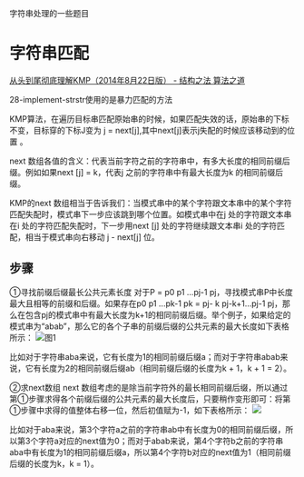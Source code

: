 字符串处理的一些题目

# 字符串匹配

[从头到尾彻底理解KMP（2014年8月22日版） - 结构之法 算法之道 ](http://blog.csdn.net/v_july_v/article/details/7041827)


28-implement-strstr使用的是暴力匹配的方法 

KMP算法，在遍历目标串匹配原始串的时候，如果匹配失效的话，原始串的下标不变，目标穿的下标J变为 j = next[j],其中next[j]表示j失配的时候应该移动到的位置  。

next 数组各值的含义：代表当前字符之前的字符串中，有多大长度的相同前缀后缀。例如如果next [j] = k，代表j 之前的字符串中有最大长度为k 的相同前缀后缀。

KMP的next 数组相当于告诉我们：当模式串中的某个字符跟文本串中的某个字符匹配失配时，模式串下一步应该跳到哪个位置。如模式串中在j 处的字符跟文本串在i 处的字符匹配失配时，下一步用next [j] 处的字符继续跟文本串i 处的字符匹配，相当于模式串向右移动 j - next[j] 位。
## 步骤
①寻找前缀后缀最长公共元素长度
对于P = p0 p1 ...pj-1 pj，寻找模式串P中长度最大且相等的前缀和后缀。如果存在p0 p1 ...pk-1 pk = pj- k pj-k+1...pj-1 pj，那么在包含pj的模式串中有最大长度为k+1的相同前缀后缀。举个例子，如果给定的模式串为“abab”，那么它的各个子串的前缀后缀的公共元素的最大长度如下表格所示：
![图1](http://img.blog.csdn.net/20140819173639786)

比如对于字符串aba来说，它有长度为1的相同前缀后缀a；而对于字符串abab来说，它有长度为2的相同前缀后缀ab（相同前缀后缀的长度为k + 1，k + 1 = 2）。

②求next数组
next 数组考虑的是除当前字符外的最长相同前缀后缀，所以通过第①步骤求得各个前缀后缀的公共元素的最大长度后，只要稍作变形即可：将第①步骤中求得的值整体右移一位，然后初值赋为-1，如下表格所示：
![](http://img.blog.csdn.net/20140819173649739)

比如对于aba来说，第3个字符a之前的字符串ab中有长度为0的相同前缀后缀，所以第3个字符a对应的next值为0；而对于abab来说，第4个字符b之前的字符串aba中有长度为1的相同前缀后缀a，所以第4个字符b对应的next值为1（相同前缀后缀的长度为k，k = 1）。